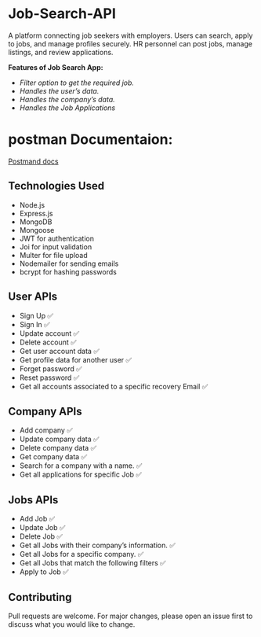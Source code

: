 # Job-Search-API
A platform connecting job seekers with employers. Users can search, apply to jobs, and manage profiles securely. HR personnel can post jobs, manage listings, and review applications.

**Features of Job Search App:**

- *Filter option to get the required job.*
- *Handles the user’s data.*
- *Handles the company’s data.*
- *Handles the Job Applications*

# postman Documentaion: 
<a href='https://documenter.getpostman.com/view/30656515/2sA3kRJ3ke'>Postmand docs </a>

## Technologies Used
- Node.js
- Express.js
- MongoDB
- Mongoose
- JWT for authentication
- Joi for input validation
- Multer for file upload 
- Nodemailer for sending emails
- bcrypt for hashing passwords

## User APIs
- Sign Up  ✅
- Sign In    ✅
- Update account  ✅
- Delete account  ✅
- Get user account data ✅
- Get profile data for another user  ✅
- Forget password   ✅
- Reset password ✅
- Get all accounts associated to a specific recovery Email  ✅

## Company APIs
- Add company   ✅
- Update company data  ✅
- Delete company data  ✅
- Get company data  ✅
- Search for a company with a name.   ✅
- Get all applications for specific Job    ✅

## Jobs APIs
- Add Job  ✅
- Update Job  ✅
- Delete Job   ✅
- Get all Jobs with their company’s information. ✅
- Get all Jobs for a specific company.     ✅
- Get all Jobs that match the following filters   ✅
- Apply to Job      ✅

## Contributing

Pull requests are welcome. For major changes, please open an issue first
to discuss what you would like to change.
